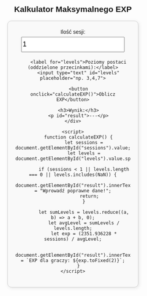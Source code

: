 <!DOCTYPE html>
<html lang="pl">
<head>
    <meta charset="UTF-8">
    <meta name="viewport" content="width=device-width, initial-scale=1.0">
    <title>Kalkulator Maksymalnego EXP</title>
    <style>
        body {
            font-family: Arial, sans-serif;
            text-align: center;
            margin: 50px;
        }
        .calculator {
            width: 300px;
            margin: auto;
            padding: 20px;
            border: 1px solid #ccc;
            border-radius: 10px;
            box-shadow: 2px 2px 10px rgba(0, 0, 0, 0.1);
            background-color: #f9f9f9;
        }
        input, button {
            width: 90%;
            height: 40px;
            margin: 5px;
            font-size: 18px;
        }
        button {
            background-color: #4CAF50;
            color: white;
            border: none;
            cursor: pointer;
        }
        button:hover {
            background-color: #45a049;
        }
    </style>
</head>
<body>
    <h2>Kalkulator Maksymalnego EXP</h2>
    <div class="calculator">
        <label for="sessions">Ilość sesji:</label>
        <input type="number" id="sessions" min="1" value="1">
        
        <label for="levels">Poziomy postaci (oddzielone przecinkami):</label>
        <input type="text" id="levels" placeholder="np. 3,4,7">
        
        <button onclick="calculateEXP()">Oblicz EXP</button>
        
        <h3>Wynik:</h3>
        <p id="result">---</p>
    </div>
    
    <script>
        function calculateEXP() {
            let sessions = document.getElementById("sessions").value;
            let levels = document.getElementById("levels").value.split(',').map(Number);
            
            if (sessions < 1 || levels.length === 0 || levels.includes(NaN)) {
                document.getElementById("result").innerText = "Wprowadź poprawne dane!";
                return;
            }
            
            let sumLevels = levels.reduce((a, b) => a + b, 0);
            let avgLevel = sumLevels / levels.length;
            let exp = (2351.936228 * sessions) / avgLevel;
            
            document.getElementById("result").innerText = `EXP dla graczy: ${exp.toFixed(2)}`;
        }
    </script>
</body>
</html>

